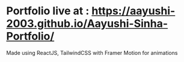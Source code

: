 # Portfolio live at : https://aayushi-2003.github.io/Aayushi-Sinha-Portfolio/

Made using ReactJS, TailwindCSS with Framer Motion for animations
